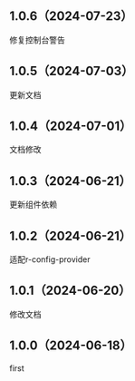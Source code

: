 ## 1.0.6（2024-07-23）
修复控制台警告
## 1.0.5（2024-07-03）
更新文档
## 1.0.4（2024-07-01）
文档修改
## 1.0.3（2024-06-21）
更新组件依赖
## 1.0.2（2024-06-21）
适配r-config-provider
## 1.0.1（2024-06-20）
修改文档
## 1.0.0（2024-06-18）
first
